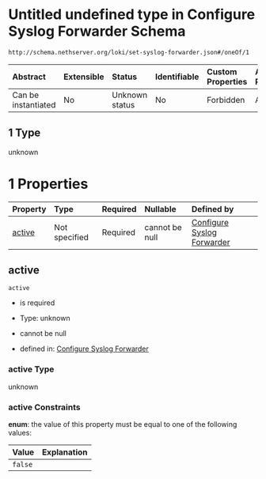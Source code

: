 # Untitled undefined type in Configure Syslog Forwarder Schema

```txt
http://schema.nethserver.org/loki/set-syslog-forwarder.json#/oneOf/1
```



| Abstract            | Extensible | Status         | Identifiable | Custom Properties | Additional Properties | Access Restrictions | Defined In                                                                           |
| :------------------ | :--------- | :------------- | :----------- | :---------------- | :-------------------- | :------------------ | :----------------------------------------------------------------------------------- |
| Can be instantiated | No         | Unknown status | No           | Forbidden         | Allowed               | none                | [set-syslog-forwarder.json\*](loki/set-syslog-forwarder.json "open original schema") |

## 1 Type

unknown

# 1 Properties

| Property          | Type          | Required | Nullable       | Defined by                                                                                                                                                               |
| :---------------- | :------------ | :------- | :------------- | :----------------------------------------------------------------------------------------------------------------------------------------------------------------------- |
| [active](#active) | Not specified | Required | cannot be null | [Configure Syslog Forwarder](set-syslog-forwarder-oneof-1-properties-active.md "http://schema.nethserver.org/loki/set-syslog-forwarder.json#/oneOf/1/properties/active") |

## active



`active`

* is required

* Type: unknown

* cannot be null

* defined in: [Configure Syslog Forwarder](set-syslog-forwarder-oneof-1-properties-active.md "http://schema.nethserver.org/loki/set-syslog-forwarder.json#/oneOf/1/properties/active")

### active Type

unknown

### active Constraints

**enum**: the value of this property must be equal to one of the following values:

| Value   | Explanation |
| :------ | :---------- |
| `false` |             |

